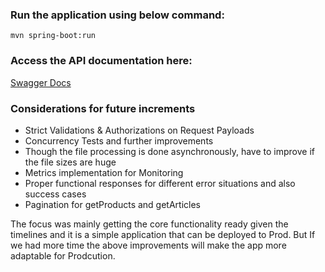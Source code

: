 ### Run the application using below command:

``mvn spring-boot:run``

### Access the API documentation here:
[Swagger Docs](http://localhost:8080/swagger-ui/index.html#)

### Considerations for future increments 

- Strict Validations & Authorizations on Request Payloads
- Concurrency Tests and further improvements
- Though the file processing is done asynchronously, have to improve if the file sizes are huge
- Metrics implementation for Monitoring
- Proper functional responses for different error situations and also success cases
- Pagination for getProducts and getArticles

The focus was mainly getting the core functionality ready given the timelines and it is a simple application that can be deployed to Prod. But If we had more time the above improvements will make the app more adaptable for Prodcution.



